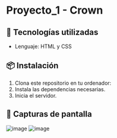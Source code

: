 # Proyecto_1 - Crown

## 🚀 Tecnologías utilizadas  
- Lenguaje: HTML y CSS

## 📦 Instalación
1. Clona este repositorio en tu ordenador:
2. Instala las dependencias necesarias.
3. Inicia el servidor.
 
## 📸 Capturas de pantalla
![image](https://github.com/user-attachments/assets/c0bd919f-3448-41b5-b2f0-60c0dd4b13d3)
![image](https://github.com/user-attachments/assets/7e4b55be-8df5-40d7-abd1-c3f42db0b881)
